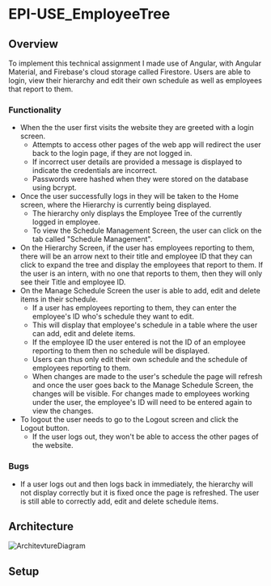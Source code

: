 # EPI-USE_EmployeeTree
## Overview
To implement this technical assignment I made use of Angular, with Angular Material, and Firebase's cloud storage called Firestore. Users are able to login, view their hierarchy and edit their own schedule as well as employees that report to them. 

### Functionality

* When the the user first visits the website they are greeted with a login screen.
  - Attempts to access other pages of the web app will redirect the user back to the login page, if they are not logged in.
  - If incorrect user details are provided a message is displayed to indicate the credentials are incorrect.
  - Passwords were hashed when they were stored on the database using bcrypt.
* Once the user successfully logs in they will be taken to the Home screen, where the Hierarchy is currently being displayed.
  - The hierarchy only displays the Employee Tree of the currently logged in employee.
  - To view the Schedule Management Screen, the user can click on the tab called "Schedule Management".
* On the Hierarchy Screen, if the user has employees reporting to them, there will be an arrow next to their title and employee ID that they can click to expand the tree and display the employees that report to them. If the user is an intern, with no one that reports to them, then they will only see their Title and employee ID.
* On the Manage Schedule Screen the user is able to add, edit and delete items in their schedule.
  - If a user has employees reporting to them, they can enter the employee's ID who's schedule they want to edit.
  - This will display that employee's schedule in a table where the user can add, edit and delete items.
  - If the employee ID the user entered is not the ID of an employee reporting to them then no schedule will be displayed.
  - Users can thus only edit their own schedule and the schedule of employees reporting to them.
  - When changes are made to the user's schedule the page will refresh and once the user goes back to the Manage Schedule Screen, the changes will be visible. For changes made to employees working under the user, the employee's ID will need to be entered again to view the changes. 
* To logout the user needs to go to the Logout screen and click the Logout button.
  - If the user logs out, they won't be able to access the other pages of the website.

### Bugs

* If a user logs out and then logs back in immediately, the hierarchy will not display correctly but it is fixed once the page is refreshed. The user is still able to correctly add, edit and delete schedule items.


## Architecture

![ArchitevtureDiagram](https://user-images.githubusercontent.com/93199902/185946555-53f7d7fc-c1da-4022-b362-b0696faf7976.jpg)

## Setup

